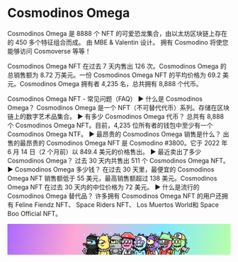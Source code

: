 # Cosmodinos Omega

Cosmodinos Omega 是 8888 个 NFT 的可爱恐龙集合，由以太坊区块链上存在的 450 多个特征组合而成。 由 MBE & Valentin 设计。 拥有 Cosmodino 将使您能够访问 Cosmoverse 等等！

Cosmodinos Omega NFT 在过去 7 天内售出 126 次。Cosmodinos Omega 的总销售额为 8.72 万美元。一份 Cosmodinos Omega NFT 的平均价格为 69.2 美元。Cosmodinos Omega 拥有者 4,235 名，总共拥有 8,888 个代币。

Cosmodinos Omega NFT - 常见问题（FAQ）
▶ 什么是 Cosmodinos Omega？
Cosmodinos Omega 是一个 NFT（不可替代代币）系列。存储在区块链上的数字艺术品集合。
▶ 有多少 Cosmodinos Omega 代币？
总共有 8,888 个 Cosmodinos Omega NFT。目前，4,235 位所有者的钱包中至少有一个 Cosmodinos Omega NTF。
▶ 最昂贵的 Cosmodinos Omega 销售是什么？
出售的最昂贵的 Cosmodinos Omega NFT 是 Cosmodino #3800。它于 2022 年 6 月 14 日（2 个月前）以 849.4 美元的价格售出。
▶ 最近卖出了多少 Cosmodinos Omega？
过去 30 天内共售出 511 个 Cosmodinos Omega NFT。
▶ Cosmodinos Omega 多少钱？
在过去 30 天里，最便宜的 Cosmodinos Omega NFT 销售额低于 55 美元，最高销售额超过 138 美元。Cosmodinos Omega NFT 在过去 30 天内的中位价格为 72 美元。
▶ 什么是流行的 Cosmodinos Omega 替代品？
许多拥有 Cosmodinos Omega NFT 的用户还拥有 Feline Fiendz NFT、 Space Riders NFT、 Los Muertos World和 Space Boo Official NFT。

![NFT](unnamed.png)
